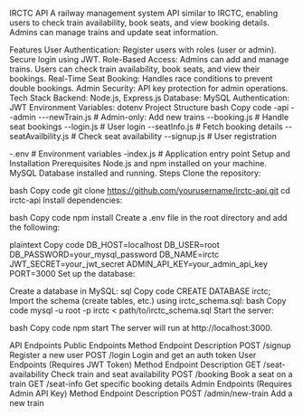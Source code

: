 IRCTC API
A railway management system API similar to IRCTC, enabling users to check train availability, book seats, and view booking details. Admins can manage trains and update seat information.

Features
User Authentication:
Register users with roles (user or admin).
Secure login using JWT.
Role-Based Access:
Admins can add and manage trains.
Users can check train availability, book seats, and view their bookings.
Real-Time Seat Booking:
Handles race conditions to prevent double bookings.
Admin Security:
API key protection for admin operations.
Tech Stack
Backend: Node.js, Express.js
Database: MySQL
Authentication: JWT
Environment Variables: dotenv
Project Structure
bash
Copy code
-api
  --admin
    ---newTrain.js          # Admin-only: Add new trains
  --booking.js              # Handle seat bookings
  --login.js                # User login
  --seatInfo.js             # Fetch booking details
  --seatAvailbility.js      # Check seat availability
  --signup.js               # User registration

-.env                       # Environment variables
-index.js                   # Application entry point
Setup and Installation
Prerequisites
Node.js and npm installed on your machine.
MySQL Database installed and running.
Steps
Clone the repository:

bash
Copy code
git clone https://github.com/yourusername/irctc-api.git
cd irctc-api
Install dependencies:

bash
Copy code
npm install
Create a .env file in the root directory and add the following:

plaintext
Copy code
DB_HOST=localhost
DB_USER=root
DB_PASSWORD=your_mysql_password
DB_NAME=irctc
JWT_SECRET=your_jwt_secret
ADMIN_API_KEY=your_admin_api_key
PORT=3000
Set up the database:

Create a database in MySQL:
sql
Copy code
CREATE DATABASE irctc;
Import the schema (create tables, etc.) using irctc_schema.sql:
bash
Copy code
mysql -u root -p irctc < path/to/irctc_schema.sql
Start the server:

bash
Copy code
npm start
The server will run at http://localhost:3000.

API Endpoints
Public Endpoints
Method	Endpoint	Description
POST	/signup	Register a new user
POST	/login	Login and get an auth token
User Endpoints (Requires JWT Token)
Method	Endpoint	Description
GET	/seat-availability	Check train and seat availability
POST	/booking	Book a seat on a train
GET	/seat-info	Get specific booking details
Admin Endpoints (Requires Admin API Key)
Method	Endpoint	Description
POST	/admin/new-train	Add a new train
